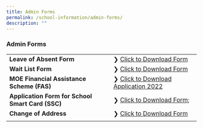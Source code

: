 ```yaml
---
title: Admin Forms
permalink: /school-information/admin-forms/
description: ""
---
```

### Admin Forms


|  |  |
| -------- | -------- |
| **Leave of Absent Form**     | ❯ [Click to Download Form](https://go.gov.sg/leave-of-absence-application-form)     |
| **Wait List Form**     | ❯ [Click to Download Form](https://go.gov.sg/bcps-wait-list-form)     |
| **MOE Financial Assistance Scheme (FAS)**     | ❯ [Click to Download Application 2022](/files/MOE%20FAS%20Application%20Form%202022.pdf)     |
| **Application Form for School Smart Card (SSC)**     | ❯ [Click to Download Form;](/files/Appendix%20D_appln%20for%20SSC_MOE%20SCH_Nov%2015.pdf)     |
| **Change of Address**     | ❯ [Click to Download Form]()     |
|      |      |